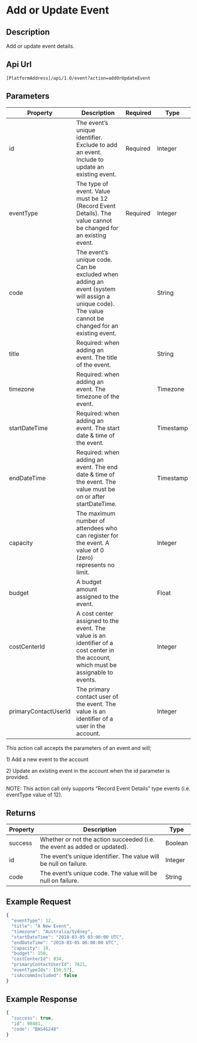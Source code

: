# Add or Update Event

## Description

Add or update event details.

## Api Url

`[PlatformAddress]/api/1.0/event?action=addOrUpdateEvent`

## Parameters

| Property | Description | Required | Type |
| --- | --- | --- | --- |
| id | The event’s unique identifier. Exclude to add an event. Include to update an existing event. | Required | Integer |
| eventType | The type of event. Value must be 12 \(Record Event Details\). The value cannot be changed for an existing event. | Required | Integer |
| code | The event’s unique code. Can be excluded when adding an event \(system will assign a unique code\). The value cannot be changed for an existing event. |  | String |
| title | Required: when adding an event. The title of the event. |  | String |
| timezone | Required: when adding an event. The timezone of the event. |  | Timezone |
| startDateTime | Required: when adding an event. The start date & time of the event. |  | Timestamp |
| endDateTime | Required: when adding an event. The end date & time of the event. The value must be on or after startDateTime. |  | Timestamp |
| capacity | The maximum number of attendees who can register for the event. A value of 0 \(zero\) represents no limit. |  | Integer |
| budget | A budget amount assigned to the event. |  | Float |
| costCenterId | A cost center assigned to the event. The value is an identifier of a cost center in the account, which must be assignable to events. |  | Integer |
| primaryContactUserId | The primary contact user of the event. The value is an identifier of a user in the account. |  | Integer |

This action call accepts the parameters of an event and will;

1\) Add a new event to the account

2\) Update an existing event in the account when the id parameter is provided.

NOTE: This action call only supports “Record Event Details” type events \(i.e. eventType value of 12\).

## Returns

| Property | Description | Type |
| --- | --- | --- |
| success | Whether or not the action succeeded \(i.e. the event as added or updated\). | Boolean |
| id | The event’s unique identifier. The value will be null on failure. | Integer |
| code | The event’s unique code. The value will be null on failure. | String |

## Example Request

```javascript
{
  "eventType": 12,
  "title": "A New Event",
  "timezone": "Australia/Sydney",
  "startDateTime": "2018-03-05 03:00:00 UTC",
  "endDateTime": "2018-03-05 06:00:00 UTC",
  "capacity": 10,
  "budget": 150,
  "costCenterId": 834,
  "primaryContactUserId": 7821,
  "eventTypeIds": [56,57],
  "isAccommIncluded": false
}
```

## Example Response

```javascript
{
  "success": true,
  "id": 98481,
  "code": "BAS4G248"
}
```


